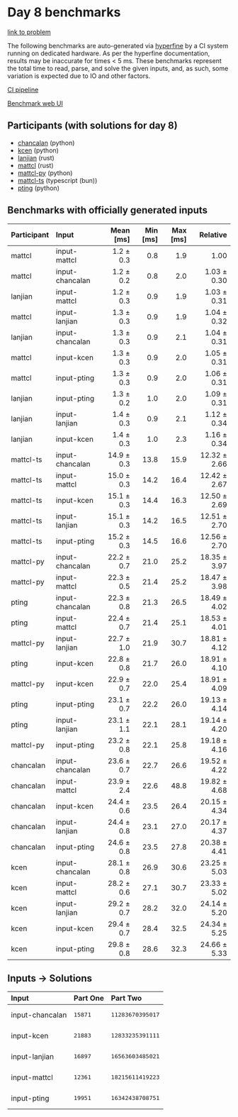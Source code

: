 # Day 8 benchmarks

[link to problem](https://adventofcode.com/2023/day/8)

The following benchmarks are auto-generated via
[hyperfine](https://github.com/sharkdp/hyperfine) by a CI system running on
dedicated hardware. As per the hyperfine documentation, results may be
inaccurate for times < 5 ms. These benchmarks represent the total time to read,
parse, and solve the given inputs, and, as such, some variation is expected due
to IO and other factors.

[CI pipeline](http://ci.papercode.net:8080/teams/main/pipelines/aoc2023)

[Benchmark web UI](https://aoc.ancalagon.black)


## Participants (with solutions for day 8)

- [chancalan](https://github.com/chancalan/aoc2023) (python)
- [kcen](https://github.com/kcen/aoc2023) (python)
- [lanjian](https://github.com/lanjian/aoc-2023) (rust)
- [mattcl](https://github.com/mattcl/aoc2023) (rust)
- [mattcl-py](https://github.com/mattcl/aoc2023-py) (python)
- [mattcl-ts](https://github.com/mattcl/aoc2023-js) (typescript (bun))
- [pting](https://github.com/pting/aoc2023) (python)


## Benchmarks with officially generated inputs

| Participant | Input | Mean [ms] | Min [ms] | Max [ms] | Relative |
|:---|:---|---:|---:|---:|---:|
| mattcl | input-mattcl | 1.2 ± 0.3 | 0.8 | 1.9 | 1.00 |
| mattcl | input-chancalan | 1.2 ± 0.2 | 0.8 | 2.0 | 1.03 ± 0.30 |
| lanjian | input-mattcl | 1.2 ± 0.3 | 0.9 | 1.9 | 1.03 ± 0.31 |
| mattcl | input-lanjian | 1.3 ± 0.3 | 0.9 | 1.9 | 1.04 ± 0.32 |
| lanjian | input-chancalan | 1.3 ± 0.3 | 0.9 | 2.1 | 1.04 ± 0.31 |
| mattcl | input-kcen | 1.3 ± 0.3 | 0.9 | 2.0 | 1.05 ± 0.31 |
| mattcl | input-pting | 1.3 ± 0.3 | 0.9 | 2.0 | 1.06 ± 0.31 |
| lanjian | input-pting | 1.3 ± 0.2 | 1.0 | 2.0 | 1.09 ± 0.31 |
| lanjian | input-lanjian | 1.4 ± 0.3 | 0.9 | 2.1 | 1.12 ± 0.34 |
| lanjian | input-kcen | 1.4 ± 0.3 | 1.0 | 2.3 | 1.16 ± 0.34 |
| mattcl-ts | input-chancalan | 14.9 ± 0.3 | 13.8 | 15.9 | 12.32 ± 2.66 |
| mattcl-ts | input-mattcl | 15.0 ± 0.3 | 14.2 | 16.4 | 12.42 ± 2.67 |
| mattcl-ts | input-kcen | 15.1 ± 0.3 | 14.4 | 16.3 | 12.50 ± 2.69 |
| mattcl-ts | input-lanjian | 15.1 ± 0.3 | 14.2 | 16.5 | 12.51 ± 2.70 |
| mattcl-ts | input-pting | 15.2 ± 0.3 | 14.5 | 16.6 | 12.56 ± 2.70 |
| mattcl-py | input-chancalan | 22.2 ± 0.7 | 21.0 | 25.2 | 18.35 ± 3.97 |
| mattcl-py | input-mattcl | 22.3 ± 0.5 | 21.4 | 25.2 | 18.47 ± 3.98 |
| pting | input-chancalan | 22.3 ± 0.8 | 21.3 | 26.5 | 18.49 ± 4.02 |
| pting | input-mattcl | 22.4 ± 0.7 | 21.4 | 25.1 | 18.53 ± 4.01 |
| mattcl-py | input-lanjian | 22.7 ± 1.0 | 21.9 | 30.7 | 18.81 ± 4.12 |
| pting | input-kcen | 22.8 ± 0.8 | 21.7 | 26.0 | 18.91 ± 4.10 |
| mattcl-py | input-kcen | 22.9 ± 0.7 | 22.0 | 25.4 | 18.91 ± 4.09 |
| pting | input-pting | 23.1 ± 0.7 | 22.2 | 26.0 | 19.13 ± 4.14 |
| pting | input-lanjian | 23.1 ± 1.1 | 22.1 | 28.1 | 19.14 ± 4.20 |
| mattcl-py | input-pting | 23.2 ± 0.8 | 22.1 | 25.8 | 19.18 ± 4.16 |
| chancalan | input-chancalan | 23.6 ± 0.7 | 22.7 | 26.6 | 19.52 ± 4.22 |
| chancalan | input-mattcl | 23.9 ± 2.4 | 22.6 | 48.8 | 19.82 ± 4.68 |
| chancalan | input-kcen | 24.4 ± 0.6 | 23.5 | 26.4 | 20.15 ± 4.34 |
| chancalan | input-lanjian | 24.4 ± 0.8 | 23.1 | 27.0 | 20.17 ± 4.37 |
| chancalan | input-pting | 24.6 ± 0.8 | 23.5 | 27.8 | 20.38 ± 4.41 |
| kcen | input-chancalan | 28.1 ± 0.8 | 26.9 | 30.6 | 23.25 ± 5.03 |
| kcen | input-mattcl | 28.2 ± 0.6 | 27.1 | 30.7 | 23.33 ± 5.02 |
| kcen | input-lanjian | 29.2 ± 0.7 | 28.2 | 32.0 | 24.14 ± 5.20 |
| kcen | input-kcen | 29.4 ± 0.7 | 28.4 | 32.5 | 24.34 ± 5.25 |
| kcen | input-pting | 29.8 ± 0.8 | 28.6 | 32.3 | 24.66 ± 5.33 |


## Inputs -> Solutions

| Input | Part One | Part Two |
|:---|:---|:---|
|input-chancalan|<pre>15871</pre>|<pre>11283670395017</pre>|
|input-kcen|<pre>21883</pre>|<pre>12833235391111</pre>|
|input-lanjian|<pre>16897</pre>|<pre>16563603485021</pre>|
|input-mattcl|<pre>12361</pre>|<pre>18215611419223</pre>|
|input-pting|<pre>19951</pre>|<pre>16342438708751</pre>|